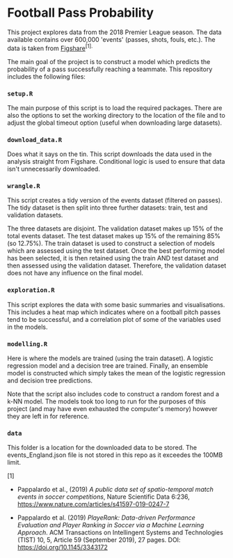# Football Pass Probability

This project explores data from the 2018 Premier League season. The data available contains over 600,000 'events' (passes, shots, fouls, etc.). The data is taken from [Figshare](https://figshare.com/collections/Soccer_match_event_dataset/4415000/5)<sup>[1].

The main goal of the project is to construct a model which predicts the probability of a pass successfully reaching a teammate. This repository includes the following files:

### `setup.R`
The main purpose of this script is to load the required packages. There are also the options to set the working directory to the location of the file and to adjust the global timeout option (useful when downloading large datasets).

### `download_data.R`
Does what it says on the tin. This script downloads the data used in the analysis straight from Figshare. Conditional logic is used to ensure that data isn't unnecessarily downloaded.

### `wrangle.R`
This script creates a tidy version of the events dataset (filtered on passes).
The tidy dataset is then split into three further datasets: train, test and validation datasets.

The three datasets are disjoint. The validation dataset makes up 15% of the total events dataset. The test dataset makes up 15% of the remaining 85% (so 12.75%). The train dataset is used to construct a selection of models which are assessed using the test dataset. Once the best performing model has been selected, it is then retained using the train AND test dataset and then assessed using the validation dataset. Therefore, the validation dataset does not have any influence on the final model.

### `exploration.R`
This script explores the data with some basic summaries and visualisations. This includes a heat map which indicates where on a football pitch passes tend to be successful, and a correlation plot of some of the variables used in the models.

### `modelling.R`
Here is where the models are trained (using the train dataset). A logistic regression model and a decision tree are trained. Finally, an ensemble model is constructed which simply takes the mean of the logistic regression and decision tree predictions.

Note that the script also includes code to construct a random forest and a k-NN model. The models took too long to run for the purposes of this project (and may have even exhausted the computer's memory) however they are left in for reference.

### `data`
This folder is a location for the downloaded data to be stored. The events_England.json file is not stored in this repo as it exceedes the 100MB limit.

[1]

- Pappalardo et al., (2019) *A public data set of spatio-temporal match events in soccer competitions*, Nature Scientific Data 6:236, https://www.nature.com/articles/s41597-019-0247-7

- Pappalardo et al. (2019) *PlayeRank: Data-driven Performance Evaluation and Player Ranking in Soccer via a Machine Learning Approach*. ACM Transactions on Intellingent Systems and Technologies (TIST) 10, 5, Article 59 (September 2019), 27 pages. DOI: https://doi.org/10.1145/3343172